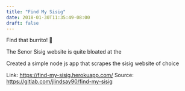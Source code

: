 ```yaml
---
title: "Find My Sisig"
date: 2018-01-30T11:35:49-08:00
draft: false
---
```


Find that burrito! 🌯

The Senor Sisig website is quite bloated at the

Created a simple node js app that scrapes the sisig website of choice

Link: https://find-my-sisig.herokuapp.com/
Source: https://gitlab.com/jlindsay90/find-my-sisig
